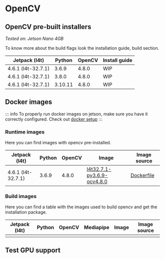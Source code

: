 # OpenCV

## OpenCV pre-built installers

_Tested on: Jetson Nano 4GB_

To know more about the build flags look the installation guide, build section.

| Jetpack (l4t)      | Python  | OpenCV | Install guide |
|--------------------|---------|--------|---------------|
| 4.6.1 (l4t-32.7.1) | 3.6.9   | 4.8.0  | WIP           |
| 4.6.1 (l4t-32.7.1) | 3.8.0   | 4.8.0  | WIP           |
| 4.6.1 (l4t-32.7.1) | 3.10.11 | 4.8.0  | WIP           |


## Docker images

::: info
To properly run docker images on jetson, make sure you have it correctly configured. Check
out [docker setup](/getting-started/docker)
:::

### Runtime images

Here you can find images with opencv pre-installed.

| Jetpack (l4t)      | Python | OpenCV | Image                                                                                                                                    | Image source                                                                                                               |
|--------------------|--------|--------|------------------------------------------------------------------------------------------------------------------------------------------|----------------------------------------------------------------------------------------------------------------------------|
| 4.6.1 (l4t-32.7.1) | 3.6.9  | 4.8.0  | [l4t32.7.1-py3.6.9-ocv4.8.0](https://github.com/lanzani/jetson-libraries/pkgs/container/opencv/159649283?tag=l4t32.7.1-py3.6.9-ocv4.8.0) | [Dockerfile](https://github.com/lanzani/jetson-libraries/blob/main/libraries/opencv/l4t32.7.1/py3.6.9/ocv4.8.0/Dockerfile) |

### Build images

Here you can find a table with the images used to build opencv and get the installation package.

| Jetpack (l4t) | Python | OpenCV | Mediapipe | Image | Image source |
|---------------|--------|--------|-----------|-------|--------------|
|               |        |        |           |       |              |


## Test GPU support


